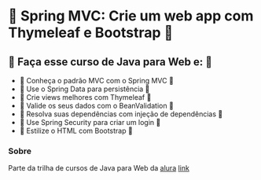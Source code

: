 # :maple_leaf: Spring MVC: Crie um web app com Thymeleaf e Bootstrap :maple_leaf:


## :maple_leaf: Faça esse curso de Java para Web e: :maple_leaf:

- :fallen_leaf: Conheça o padrão MVC com o Spring MVC :fallen_leaf:
- :fallen_leaf: Use o Spring Data para persistência :fallen_leaf:
- :fallen_leaf: Crie views melhores com Thymeleaf :fallen_leaf:
- :fallen_leaf: Valide os seus dados com o BeanValidation :fallen_leaf:
- :fallen_leaf: Resolva suas dependências com injeção de dependências :fallen_leaf:
- :fallen_leaf: Use Spring Security para criar um login :fallen_leaf:
- :fallen_leaf: Estilize o HTML com Bootstrap :fallen_leaf:


### Sobre
Parte da trilha de cursos de Java para Web da [alura](https://cursos.alura.com.br)
[link](https://cursos.alura.com.br/course/spring-mvc-thymeleaf-bootstrap)

